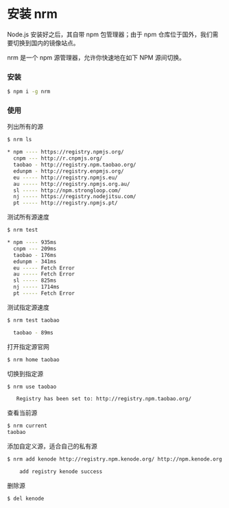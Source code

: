 #  安装 nrm

Node.js 安装好之后，其自带 npm 包管理器；由于 npm 仓库位于国外，我们需要切换到国内的镜像站点。

nrm 是一个 npm 源管理器，允许你快速地在如下 NPM 源间切换。

### 安装

```bash
$ npm i -g nrm
```

### 使用

列出所有的源
```bash
$ nrm ls

* npm ---- https://registry.npmjs.org/
  cnpm --- http://r.cnpmjs.org/
  taobao - http://registry.npm.taobao.org/
  edunpm - http://registry.enpmjs.org/
  eu ----- http://registry.npmjs.eu/
  au ----- http://registry.npmjs.org.au/
  sl ----- http://npm.strongloop.com/
  nj ----- https://registry.nodejitsu.com/
  pt ----- http://registry.npmjs.pt/
```

测试所有源速度
```bash
$ nrm test

* npm ---- 935ms
  cnpm --- 209ms
  taobao - 176ms
  edunpm - 341ms
  eu ----- Fetch Error
  au ----- Fetch Error
  sl ----- 825ms
  nj ----- 1714ms
  pt ----- Fetch Error
```

测试指定源速度
```bash
$ nrm test taobao

  taobao - 89ms
```

打开指定源官网
```bash
$ nrm home taobao
```

切换到指定源
```bash
$ nrm use taobao

   Registry has been set to: http://registry.npm.taobao.org/
```

查看当前源
```bash
$ nrm current
taobao
```

添加自定义源，适合自己的私有源
```bash
$ nrm add kenode http://registry.npm.kenode.org/ http://npm.kenode.org

    add registry kenode success
```

删除源
```bash
$ del kenode
```